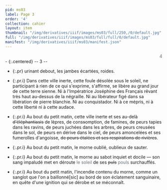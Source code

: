 ```yaml
---
pid: ms03
label: Page 3
order: '4'
collection: cahier
layout: item
thumbnail: "/img/derivatives/iiif/images/ms03/full/250,/0/default.jpg"
full: "/img/derivatives/iiif/images/ms03/full/full/0/default.jpg"
manifest: "/img/derivatives/iiif/ms03/manifest.json"
---
```



<div align="right" style='color:#677179'> 4</div> 
- {:.centered} -- 3 --

- {:.pr} urinant debout, les jambes écartées, roides.
- {:.pr.i} Dans cette ville inerte, cette foule désolée sous le soleil, ne participant à rien de ce qui s'exprime, s'affirme, se libère au grand jour de cette terre sienne. Ni à l'Impératrice Joséphine des Français rêvant très haut au-dessus de la négraille. Ni au libérateur figé dans sa libération de pierre blanchie. Ni au conquistador. Ni à ce mépris, ni à cette liberté ni à cette audace.

- {:.pr.i} Au bout du petit matin, cette ville inerte et ses au-delà <del style='color:#303030'>d'éléphantiasis</del> de lèpres, de cons<del style='color:#303030'>s</del>omption, de famines, de peurs tapies dans les ravins, de peurs juchées dans les arbres, de peurs creusées dans le sol, de peurs en dérive dans le ciel, de peurs amoncelées et ses fumerolles d'angoisse, <del style='color:#303030'>de peurs étalées et ses respirations de rivières</del>.

- {:.pr.i} Au bout du petit matin, le morne oublié, oublieux de sauter.

- {:.pr.i} Au bout du petit matin, le morne au sabot inquiet et docile — son sang impaludé met en déroute <add style='color:#677179'> le soleil </add>de ses <del style='color:#303030'>puls</del><add style='color:#677179'> pouls </add>surchauffés.

- {:.pr.i} Au bout du petit matin, l'incendie contenu du morne, comme un sanglot que l'on a baillonné[sic] au bord de son éclatement sanguinaire, en quête d'une ignition qui se dérobe et se méconnaît.

